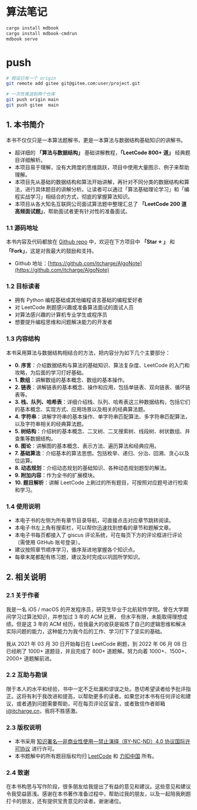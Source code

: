 # 算法笔记

```bash
cargo install mdbook
cargo install mdbook-cmdrun
mdbook serve
```

# push

```bash
# 假设已有一个 origin
git remote add gitee git@gitee.com:user/project.git

# 一次性推送到两个仓库
git push origin main
git push gitee  main

```
## 1. 本书简介

本书不仅仅只是一本算法题解书，更是一本算法与数据结构基础知识的讲解书。

- 超详细的 **「算法与数据结构」** 基础讲解教程，**「LeetCode 800+ 道」** 经典题目详细解析。
- 本项目易于理解，没有大跨度的思维跳跃，项目中使用大量图示、例子来帮助理解。
- 本项目先从基础的数据结构和算法开始讲解，再针对不同分类的数据结构和算法，进行具体题目的讲解分析。让读者可以通过「算法基础理论学习」和「编程实战学习」相结合的方式，彻底的掌握算法知识。
- 本项目从各大知名互联网公司面试算法题中整理汇总了 **「LeetCode 200 道高频面试题」**，帮助面试者更有针对性的准备面试。

### 1.1 源码地址

本书内容及代码都放在 [Github repo](https://github.com/itcharge/AlgoNote) 中，欢迎在下方项目中 **「Star ⭐️ 」** 和 **「Fork」**，这是对我最大的鼓励和支持。

- Github 地址：[https://github.com/itcharge/AlgoNote](https://github.com/itcharge/AlgoNote)

### 1.2 目标读者

- 拥有 Python 编程基础或其他编程语言基础的编程爱好者
- 对 LeetCode 刷题感兴趣或准备算法面试的面试人员
- 对算法感兴趣的计算机专业学生或程序员
- 想要提升编程思维和问题解决能力的开发者

### 1.3 内容结构

本书采用算法与数据结构相结合的方法，把内容分为如下几个主要部分：

- **0. 序言**：介绍数据结构与算法的基础知识、算法复杂度、LeetCode 的入门和攻略，为后面的学习打好基础。
- **1. 数组**：讲解数组的基本概念、数组的基本操作。
- **2. 链表**：讲解链表的基本概念、操作和应用，包括单链表、双向链表、循环链表等。
- **3. 栈、队列、哈希表**：详细介绍栈、队列、哈希表这三种数据结构，包括它们的基本概念、实现方式、应用场景以及相关的经典算法题。
- **4. 字符串**：讲解字符串的基本操作、单字符串匹配算法、多字符串匹配算法，以及字符串相关的经典算法题。
- **5. 树结构**：介绍树的基本概念、二叉树、二叉搜索树、线段树、树状数组、并查集等数据结构。
- **6. 图论**：讲解图的基本概念、表示方法、遍历算法和经典应用。
- **7. 基础算法**：介绍基本的算法思想。包括枚举、递归、分治、回溯、贪心以及位运算。
- **8. 动态规划**：介绍动态规划的基础知识、各种动态规划题型的解法。
- **9. 附加内容**：作为全书的扩展模块。
- **10. 题目解析**：讲解 LeetCode 上刷过的所有题目，可按照对应题号进行检索和学习。

### 1.4 使用说明

- 本电子书的左侧为所有章节目录导航，可直接点击对应章节跳转阅读。
- 本电子书左上角有搜索栏，可以帮你迅速找到想看的章节和题解文章。
- 本电子书每页都接入了 giscus 评论系统，可在每页下方的评论框进行评论（需使用 GitHub 账号登录）。
- 建议按照章节顺序学习，循序渐进地掌握各个知识点。
- 每章末尾都配有练习题，建议及时完成以巩固所学知识。

## 2. 相关说明

### 2.1 关于作者

我是一名 iOS / macOS 的开发程序员，研究生毕业于北航软件学院。曾在大学期间学习过算法知识，并参加过 3 年的 ACM 比赛， 但水平有限，未能取得理想成绩。但是这 3 年的 ACM 经历，给我最大的收获是锻炼了自己的逻辑思维和解决实际问题的能力，这种能力为我今后的工作、学习打下了坚实的基础。

我从 2021 年 03 月 30 日开始每日在 LeetCode 刷题，到 2022 年 06 月 08 日已经刷了 1000+ 道题目，并且完成了 800+ 道题解。努力向着 1000+、1500+、2000+ 道题解前进。

### 2.2 互助与勘误

限于本人的水平和经验，书中一定不乏纰漏和谬误之处。恳切希望读者给予批评指正。这将有利于我改进和提高，以帮助更多的读者。如果您对本书有任何评论和建议，或者遇到问题需要帮助，可在每页评论区留言，或者致信作者邮箱 [i@itcharge.cn](mailto:i@itcharge.cn)，我将不胜感激。

### 2.3 版权说明

- 本书采用 [知识署名—非商业性使用—禁止演绎（BY-NC-ND）4.0 协议国际许可协议](https://creativecommons.org/licenses/by-nc-nd/4.0/legalcode.zh-Hans) 进行许可。
- 本书题解中的所有题目版权均归  [LeetCode](https://leetcode.com/) 和 [力扣中国](https://leetcode.cn/) 所有。

### 2.4 致谢

在本书构思与写作阶段，很多朋友给我提出了有益的意见和建议。这些意见和建议令我受益匪浅。感谢在本书著作准备过程中，帮助过我的朋友，以及一起陪我刷题打卡的朋友，还有提供宝贵意见的读者。谢谢诸位。
